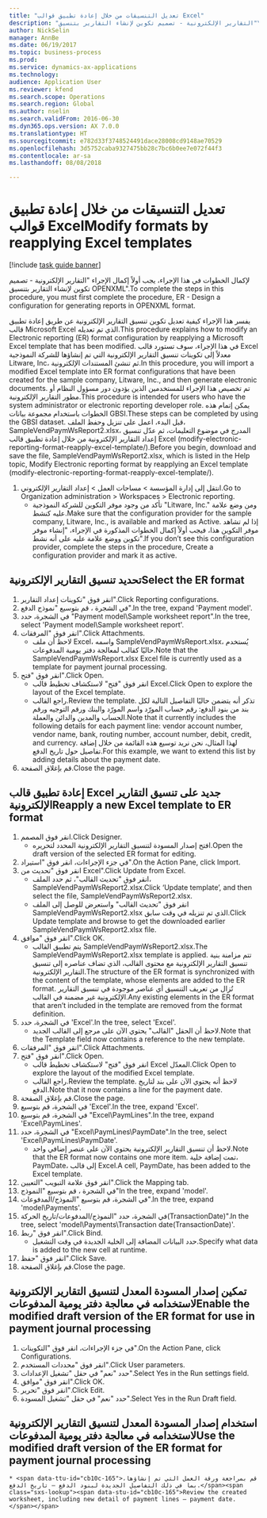 ```yaml
--- 
title: "تعديل التنسيقات من خلال إعادة تطبيق قوالب Excel"
description: "لإكمال الخطوات في هذا الإجراء، يجب أولاً إكمال الإجراء \"التقارير الإلكترونية - تصميم تكوين لإنشاء التقارير بتنسيق OPENXML\"."
author: NickSelin
manager: AnnBe
ms.date: 06/19/2017
ms.topic: business-process
ms.prod: 
ms.service: dynamics-ax-applications
ms.technology: 
audience: Application User
ms.reviewer: kfend
ms.search.scope: Operations
ms.search.region: Global
ms.author: nselin
ms.search.validFrom: 2016-06-30
ms.dyn365.ops.version: AX 7.0.0
ms.translationtype: HT
ms.sourcegitcommit: e782d33f3748524491dace28008cd9148ae70529
ms.openlocfilehash: 3d5752caba9327475bb28c7bc6b0ee7e072f44f3
ms.contentlocale: ar-sa
ms.lasthandoff: 08/08/2018

---
```

# <a name="modify-formats-by-reapplying-excel-templates"></a><span data-ttu-id="cb10c-103">تعديل التنسيقات من خلال إعادة تطبيق قوالب Excel</span><span class="sxs-lookup"><span data-stu-id="cb10c-103">Modify formats by reapplying Excel templates</span></span>

[!include [task guide banner](../../includes/task-guide-banner.md)]

<span data-ttu-id="cb10c-104">لإكمال الخطوات في هذا الإجراء، يجب أولاً إكمال الإجراء "التقارير الإلكترونية - تصميم تكوين لإنشاء التقارير بتنسيق OPENXML".</span><span class="sxs-lookup"><span data-stu-id="cb10c-104">To complete the steps in this procedure, you must first complete the procedure, ER - Design a configuration for generating reports in OPENXML format.</span></span>

<span data-ttu-id="cb10c-105">يفسر هذا الإجراء كيفية تعديل تكوين تنسيق التقارير الإلكترونية عن طريق إعادة تطبيق قالب Microsoft Excel الذي تم تعديله.</span><span class="sxs-lookup"><span data-stu-id="cb10c-105">This procedure explains how to modify an Electronic reporting (ER) format configuration by reapplying a Microsoft Excel template that has been modified.</span></span> <span data-ttu-id="cb10c-106">في هذا الإجراء، سوف تستورد قالب Excel معدلاً إلى تكوينات تنسيق التقارير الإلكترونية التي تم إنشاؤها للشركة النموذجية Litware, Inc، ثم تنشئ المستندات الإلكترونية.</span><span class="sxs-lookup"><span data-stu-id="cb10c-106">In this procedure, you will import a modified Excel template into ER format configurations that have been created for the sample company, Litware, Inc., and then generate electronic documents.</span></span> <span data-ttu-id="cb10c-107">تم تخصيص هذا الإجراء للمستخدمين الذين يؤدون دور مسؤول النظام أو مطور التقارير الإلكترونية.</span><span class="sxs-lookup"><span data-stu-id="cb10c-107">This procedure is intended for users who have the system administrator or electronic reporting developer role.</span></span> <span data-ttu-id="cb10c-108">يمكن إتمام هذه الخطوات باستخدام مجموعة بيانات GBSI.</span><span class="sxs-lookup"><span data-stu-id="cb10c-108">These steps can be completed by using the GBSI dataset.</span></span> <span data-ttu-id="cb10c-109">قبل البدء، اعمل على تنزيل وحفظ الملف، SampleVendPaymWsReport2.xlsx، المدرج في موضوع التعليمات، ثم عدّل تنسيق إعداد التقارير الإلكترونية من خلال إعادة تطبيق قالب Excel (modify-electronic-reporting-format-reapply-excel-template/).</span><span class="sxs-lookup"><span data-stu-id="cb10c-109">Before you begin, download and save the file, SampleVendPaymWsReport2.xlsx, which is listed in the Help topic, Modify Electronic reporting format by reapplying an Excel template (modify-electronic-reporting-format-reapply-excel-template/).</span></span>

1. <span data-ttu-id="cb10c-110">انتقل إلى إدارة المؤسسة > مساحات العمل‬ > إعداد التقارير الإلكتروني‬.</span><span class="sxs-lookup"><span data-stu-id="cb10c-110">Go to Organization administration > Workspaces > Electronic reporting.</span></span>
    * <span data-ttu-id="cb10c-111">تأكد من وجود موفر التكوين للشركة النموذجية "Litware, Inc." ومن وضع علامة عليه كنشط.</span><span class="sxs-lookup"><span data-stu-id="cb10c-111">Make sure that the configuration provider for the sample company, Litware, Inc., is available and marked as Active.</span></span> <span data-ttu-id="cb10c-112">إذا لم تشاهد موفر التكوين هذا، فيجب أولاً إكمال الخطوات المذكورة في الإجراء، "إنشاء موفر تكوين ووضع علامة عليه على أنه نشط‬".</span><span class="sxs-lookup"><span data-stu-id="cb10c-112">If you don’t see this configuration provider, complete the steps in the procedure, Create a configuration provider and mark it as active.</span></span>  

## <a name="select-the-er-format"></a><span data-ttu-id="cb10c-113">تحديد تنسيق التقارير الإلكترونية</span><span class="sxs-lookup"><span data-stu-id="cb10c-113">Select the ER format</span></span>
1. <span data-ttu-id="cb10c-114">انقر فوق "تكوينات إعداد التقارير‬".</span><span class="sxs-lookup"><span data-stu-id="cb10c-114">Click Reporting configurations.</span></span>
2. <span data-ttu-id="cb10c-115">في الشجرة ، قم بتوسيع "نموذج الدفع".</span><span class="sxs-lookup"><span data-stu-id="cb10c-115">In the tree, expand 'Payment model'.</span></span>
3. <span data-ttu-id="cb10c-116">في الشجرة، حدد "Payment model\Sample worksheet report".</span><span class="sxs-lookup"><span data-stu-id="cb10c-116">In the tree, select 'Payment model\Sample worksheet report'.</span></span>
4. <span data-ttu-id="cb10c-117">انقر فوق "المرفقات".</span><span class="sxs-lookup"><span data-stu-id="cb10c-117">Click Attachments.</span></span>
    * <span data-ttu-id="cb10c-118">لاحظ أن ملف Excel، واسمه SampleVendPaymWsReport.xlsx، يُستخدم حاليًا كقالب لمعالجة دفتر يومية المدفوعات.</span><span class="sxs-lookup"><span data-stu-id="cb10c-118">Note that the SampleVendPaymWsReport.xlsx Excel file is currently used as a template for payment journal processing.</span></span>   
5. <span data-ttu-id="cb10c-119">انقر فوق "فتح".</span><span class="sxs-lookup"><span data-stu-id="cb10c-119">Click Open.</span></span>
    * <span data-ttu-id="cb10c-120">انقر فوق "فتح" لاستكشاف تخطيط قالب Excel.</span><span class="sxs-lookup"><span data-stu-id="cb10c-120">Click Open to explore the layout of the Excel template.</span></span>  
    * <span data-ttu-id="cb10c-121">راجع القالب.</span><span class="sxs-lookup"><span data-stu-id="cb10c-121">Review the template.</span></span> <span data-ttu-id="cb10c-122">تذكر أنه يتضمن حاليًا التفاصيل التالية لكل بند من بنود الدفع: رقم حساب المورّد واسم المورّد والبنك ورقم التوجيه ورقم الحساب والمدين والدائن والعملة.</span><span class="sxs-lookup"><span data-stu-id="cb10c-122">Note that it currently includes the following details for each payment line: vendor account number, vendor name, bank, routing number, account number, debit, credit, and currency.</span></span> <span data-ttu-id="cb10c-123">لهذا المثال، نحن نريد توسيع هذه القائمة من خلال إضافة تفاصيل حول تاريخ الدفع.</span><span class="sxs-lookup"><span data-stu-id="cb10c-123">For this example, we want to extend this list by adding details about the payment date.</span></span>   
6. <span data-ttu-id="cb10c-124">قم بإغلاق الصفحة.</span><span class="sxs-lookup"><span data-stu-id="cb10c-124">Close the page.</span></span>

## <a name="reapply-a-new-excel-template-to-er-format"></a><span data-ttu-id="cb10c-125">إعادة تطبيق قالب Excel جديد على تنسيق التقارير الإلكترونية</span><span class="sxs-lookup"><span data-stu-id="cb10c-125">Reapply a new Excel template to ER format</span></span>
1. <span data-ttu-id="cb10c-126">انقر فوق المصمم.</span><span class="sxs-lookup"><span data-stu-id="cb10c-126">Click Designer.</span></span>
    * <span data-ttu-id="cb10c-127">افتح إصدار المسودة لتنسيق التقارير الإلكترونية المحدد لتحريره.</span><span class="sxs-lookup"><span data-stu-id="cb10c-127">Open the draft version of the selected ER format for editing.</span></span>  
2. <span data-ttu-id="cb10c-128">في جزء الإجراءات، انقر فوق "استيراد".</span><span class="sxs-lookup"><span data-stu-id="cb10c-128">On the Action Pane, click Import.</span></span>
3. <span data-ttu-id="cb10c-129">انقر فوق "تحديث من Excel".</span><span class="sxs-lookup"><span data-stu-id="cb10c-129">Click Update from Excel.</span></span>
    * <span data-ttu-id="cb10c-130">انقر فوق "تحديث القالب"، ثم حدد الملف، SampleVendPaymWsReport2.xlsx.</span><span class="sxs-lookup"><span data-stu-id="cb10c-130">Click ‘Update template’, and then select the file, SampleVendPaymWsReport2.xlsx.</span></span>  
    * <span data-ttu-id="cb10c-131">انقر فوق "تحديث القالب" واستعرض للوصل إلى الملف SampleVendPaymWsReport2.xlsx الذي تم تنزيله في وقت سابق.</span><span class="sxs-lookup"><span data-stu-id="cb10c-131">Click Update template and browse to get the downloaded earlier SampleVendPaymWsReport2.xlsx file.</span></span>  
4. <span data-ttu-id="cb10c-132">انقر فوق "موافق".</span><span class="sxs-lookup"><span data-stu-id="cb10c-132">Click OK.</span></span>
    * <span data-ttu-id="cb10c-133">يتم تطبيق القالب SampleVendPaymWsReport2.xlsx.</span><span class="sxs-lookup"><span data-stu-id="cb10c-133">The SampleVendPaymWsReport2.xlsx template is applied.</span></span> <span data-ttu-id="cb10c-134">تتم مزامنة بنية تنسيق التقارير الإلكترونية مع محتوى القالب، الذي تضاف عناصره إلى تنسيق التقارير الإلكترونية.</span><span class="sxs-lookup"><span data-stu-id="cb10c-134">The structure of the ER format is synchronized with the content of the template, whose elements are added to the ER format.</span></span> <span data-ttu-id="cb10c-135">تُزال من تعريف التنسيق أي عناصر موجودة في تنسيق التقارير الإلكترونية غير مضمنة في القالب.</span><span class="sxs-lookup"><span data-stu-id="cb10c-135">Any existing elements in the ER format that aren’t included in the template are removed from the format definition.</span></span>  
5. <span data-ttu-id="cb10c-136">في الشجرة، حدد 'Excel'.</span><span class="sxs-lookup"><span data-stu-id="cb10c-136">In the tree, select 'Excel'.</span></span>
    * <span data-ttu-id="cb10c-137">لاحظ أن الحقل "القالب" يحتوي الآن على مرجع إلى القالب الجديد.</span><span class="sxs-lookup"><span data-stu-id="cb10c-137">Note that the Template field now contains a reference to the new template.</span></span>   
6. <span data-ttu-id="cb10c-138">انقر فوق "المرفقات".</span><span class="sxs-lookup"><span data-stu-id="cb10c-138">Click Attachments.</span></span>
7. <span data-ttu-id="cb10c-139">انقر فوق "فتح".</span><span class="sxs-lookup"><span data-stu-id="cb10c-139">Click Open.</span></span>
    * <span data-ttu-id="cb10c-140">انقر فوق "فتح" لاستكشاف تخطيط قالب Excel المعدّل.</span><span class="sxs-lookup"><span data-stu-id="cb10c-140">Click Open to explore the layout of the modified Excel template.</span></span>  
    * <span data-ttu-id="cb10c-141">راجع القالب.</span><span class="sxs-lookup"><span data-stu-id="cb10c-141">Review the template.</span></span> <span data-ttu-id="cb10c-142">لاحظ أنه يحتوي الآن على بند لتاريخ الدفع.</span><span class="sxs-lookup"><span data-stu-id="cb10c-142">Note that it now contains a line for the payment date.</span></span>   
8. <span data-ttu-id="cb10c-143">قم بإغلاق الصفحة.</span><span class="sxs-lookup"><span data-stu-id="cb10c-143">Close the page.</span></span>
9. <span data-ttu-id="cb10c-144">في الشجرة، قم بتوسيع 'Excel'.</span><span class="sxs-lookup"><span data-stu-id="cb10c-144">In the tree, expand 'Excel'.</span></span>
10. <span data-ttu-id="cb10c-145">في الشجرة، قم بتوسيع "Excel\PaymLines".</span><span class="sxs-lookup"><span data-stu-id="cb10c-145">In the tree, expand 'Excel\PaymLines'.</span></span>
11. <span data-ttu-id="cb10c-146">في الشجرة، حدد "Excel\PaymLines\PaymDate".</span><span class="sxs-lookup"><span data-stu-id="cb10c-146">In the tree, select 'Excel\PaymLines\PaymDate'.</span></span>
    * <span data-ttu-id="cb10c-147">لاحظ أن تنسيق التقارير الإلكترونية يحتوي الآن على عنصر إضافي واحد.</span><span class="sxs-lookup"><span data-stu-id="cb10c-147">Note that the ER format now contains one more item.</span></span> <span data-ttu-id="cb10c-148">تمت إضافة خلية، PaymDate، إلى قالب Excel.</span><span class="sxs-lookup"><span data-stu-id="cb10c-148">A cell, PaymDate, has been added to the Excel template.</span></span>  
12. <span data-ttu-id="cb10c-149">انقر فوق علامة التبويب "التعيين".</span><span class="sxs-lookup"><span data-stu-id="cb10c-149">Click the Mapping tab.</span></span>
13. <span data-ttu-id="cb10c-150">في الشجرة ، قم بتوسيع "النموذج"</span><span class="sxs-lookup"><span data-stu-id="cb10c-150">In the tree, expand 'model'.</span></span>
14. <span data-ttu-id="cb10c-151">في الشجرة، قم بتوسيع "النموذج/المدفوعات".</span><span class="sxs-lookup"><span data-stu-id="cb10c-151">In the tree, expand 'model\Payments'.</span></span>
15. <span data-ttu-id="cb10c-152">في الشجرة، حدد "النموذج/المدفوعات/تاريخ الحركة(TransactionDate)".</span><span class="sxs-lookup"><span data-stu-id="cb10c-152">In the tree, select 'model\Payments\Transaction date(TransactionDate)'.</span></span>
16. <span data-ttu-id="cb10c-153">انقر فوق "ربط".</span><span class="sxs-lookup"><span data-stu-id="cb10c-153">Click Bind.</span></span>
    * <span data-ttu-id="cb10c-154">حدد البيانات المضافة إلى الخلية الجديدة في وقت التشغيل.</span><span class="sxs-lookup"><span data-stu-id="cb10c-154">Specify what data is added to the new cell at runtime.</span></span>  
17. <span data-ttu-id="cb10c-155">انقر فوق "حفظ".</span><span class="sxs-lookup"><span data-stu-id="cb10c-155">Click Save.</span></span>
18. <span data-ttu-id="cb10c-156">قم بإغلاق الصفحة.</span><span class="sxs-lookup"><span data-stu-id="cb10c-156">Close the page.</span></span>

## <a name="enable-the-modified-draft-version-of-the-er-format-for-use-in-payment-journal-processing"></a><span data-ttu-id="cb10c-157">تمكين إصدار المسودة‬ المعدل لتنسيق التقارير الإلكترونية لاستخدامه في معالجة دفتر يومية المدفوعات</span><span class="sxs-lookup"><span data-stu-id="cb10c-157">Enable the modified draft version of the ER format for use in payment journal processing</span></span>
1. <span data-ttu-id="cb10c-158">في جزء الإجراءات، انقر فوق "التكوينات".</span><span class="sxs-lookup"><span data-stu-id="cb10c-158">On the Action Pane, click Configurations.</span></span>
2. <span data-ttu-id="cb10c-159">انقر فوق "محددات المستخدم".</span><span class="sxs-lookup"><span data-stu-id="cb10c-159">Click User parameters.</span></span>
3. <span data-ttu-id="cb10c-160">حدد "نعم" في حقل "تشغيل الإعدادات".</span><span class="sxs-lookup"><span data-stu-id="cb10c-160">Select Yes in the Run settings field.</span></span>
4. <span data-ttu-id="cb10c-161">انقر فوق "موافق".</span><span class="sxs-lookup"><span data-stu-id="cb10c-161">Click OK.</span></span>
5. <span data-ttu-id="cb10c-162">انقر فوق "تحرير".</span><span class="sxs-lookup"><span data-stu-id="cb10c-162">Click Edit.</span></span>
6. <span data-ttu-id="cb10c-163">حدد "نعم" في حقل "تشغيل المسودة‬".</span><span class="sxs-lookup"><span data-stu-id="cb10c-163">Select Yes in the Run Draft field.</span></span>

## <a name="use-the-modified-draft-version-of-the-er-format-for-payment-journal-processing"></a><span data-ttu-id="cb10c-164">استخدام إصدار المسودة‬ المعدل لتنسيق التقارير الإلكترونية لاستخدامه في معالجة دفتر يومية المدفوعات</span><span class="sxs-lookup"><span data-stu-id="cb10c-164">Use the modified draft version of the ER format for payment journal processing</span></span>
    * <span data-ttu-id="cb10c-165">قم بمراجعة ورقة العمل التي تم إنشاؤها، بما في ذلك التفاصيل الجديدة لبنود الدفع – تاريخ الدفع.</span><span class="sxs-lookup"><span data-stu-id="cb10c-165">Review the created worksheet, including new detail of payment lines – payment date.</span></span>  



